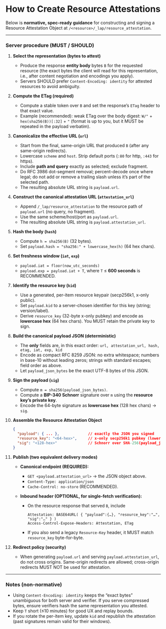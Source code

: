 <!--
Copyright 2025 Jason Stonebraker

Licensed under the Apache License, Version 2.0 (the "License");
you may not use this file except in compliance with the License.
You may obtain a copy of the License at

    http://www.apache.org/licenses/LICENSE-2.0

Unless required by applicable law or agreed to in writing, software
distributed under the License is distributed on an "AS IS" BASIS,
WITHOUT WARRANTIES OR CONDITIONS OF ANY KIND, either express or implied.
See the License for the specific language governing permissions and
limitations under the License.
-->

# How to Create Resource Attestations

Below is **normative, spec-ready guidance** for constructing and signing a Resource Attestation Object at
`/<resource>/_lap/resource_attestation`.

---

### Server procedure (MUST / SHOULD)

1. **Select the representation (bytes to attest)**

    - Produce the response **entity body** bytes `B` for the requested resource (the exact bytes the client will read for this representation, i.e., after content negotiation and encodings you apply).
    - Servers SHOULD prefer `Content-Encoding: identity` for attested resources to avoid ambiguity.

2. **Compute the ETag (required)**

    - Compute a stable token over `B` and set the response’s `ETag` header to that exact value.
    - Example (recommended): weak ETag over the body digest: `W/"` + `hex(sha256(B))[:32]` + `"` (format is up to you, but it MUST be repeated in the payload verbatim).

3. **Canonicalize the effective URL (`url`)**

    - Start from the final, same-origin URL that produced `B` (after any same-origin redirects).
    - Lowercase `scheme` and `host`. Strip default ports (`:80` for http, `:443` for https).
    - Include **path and query** exactly as selected; exclude fragment.
    - Do RFC 3986 dot-segment removal; percent-decode once where legal; do not add or remove a trailing slash unless it’s part of the selected path.
    - The resulting absolute URL string is `payload.url`.

4. **Construct the canonical attestation URL (`attestation_url`)**

    - Append `/_lap/resource_attestation` to the resource path of `payload.url` (no query, no fragment).
    - Use the same scheme/host/port as `payload.url`.
    - The resulting absolute URL string is `payload.attestation_url`.

5. **Hash the body (`hash`)**

    - Compute `h = sha256(B)` (32 bytes).
    - Set `payload.hash = "sha256:" + lowercase_hex(h)` (64 hex chars).

6. **Set freshness window (`iat`, `exp`)**

    - `payload.iat = floor(now_utc_seconds)`
    - `payload.exp = payload.iat + T`, where `T` ≤ **600 seconds** is RECOMMENDED.

7. **Identify the resource key (`kid`)**

    - Use a generated, per-item resource keypair (secp256k1, x-only public).
    - Set `payload.kid` to a server-chosen identifier for this key (string; version/label).
    - Derive `resource_key` (32-byte x-only pubkey) and encode as **lowercase hex** (64 hex chars). You MUST retain the private key to sign.

8. **Build the canonical payload JSON (deterministic)**

    - The **only** fields are, in this exact order:
      `url, attestation_url, hash, etag, iat, exp, kid`
    - Encode as compact RFC 8259 JSON: no extra whitespace; numbers in base-10 without leading zeros; strings with standard escapes; field order as above.
    - Let `payload_json_bytes` be the exact UTF-8 bytes of this JSON.

9. **Sign the payload (`sig`)**

    - Compute `m = sha256(payload_json_bytes)`.
    - Compute a **BIP-340 Schnorr** signature over `m` using the **resource key’s private key**.
    - Encode the 64-byte signature as **lowercase hex** (128 hex chars) → `sig`.

10. **Assemble the Resource Attestation Object**

    ```json
    {
      "payload": { ... },             // exactly the JSON you signed
      "resource_key": "<64-hex>",     // x-only secp256k1 pubkey (lowercase hex)
      "sig": "<128-hex>"              // Schnorr over SHA-256(payload_json_bytes)
    }
    ```

11. **Publish (two equivalent delivery modes)**

    - **Canonical endpoint (REQUIRED):**

        - `GET <payload.attestation_url>` → the JSON object above.
        - `Content-Type: application/json`
        - `Cache-Control: no-store` (RECOMMENDED).

    - **Inbound header (OPTIONAL, for single-fetch verification):**

        - On the resource response that served `B`, include

            ```
            Attestation: BASE64URL( { "payload":{…}, "resource_key":"…", "sig":"…" } )
            Access-Control-Expose-Headers: Attestation, ETag
            ```

        - If you also send a legacy `Resource-Key` header, it MUST match `resource_key` byte-for-byte.

12. **Redirect policy (security)**

    - When generating `payload.url` and serving `payload.attestation_url`, do not cross origins. Same-origin redirects are allowed; cross-origin redirects MUST NOT be used for attestation.

---

### Notes (non-normative)

-   Using `Content-Encoding: identity` keeps the “exact bytes” unambiguous for both server and verifier. If you serve compressed bytes, ensure verifiers hash the same representation you attested.
-   Keep `T` short (≤10 minutes) for good UX and replay bounds.
-   If you rotate the per-item key, update `kid` and republish the attestation (past signatures remain valid for their windows).
